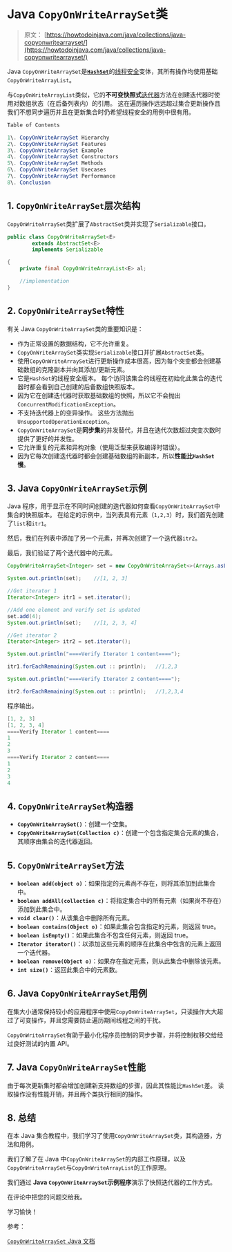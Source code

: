 # Java `CopyOnWriteArraySet`类

> 原文： [https://howtodoinjava.com/java/collections/java-copyonwritearrayset/](https://howtodoinjava.com/java/collections/java-copyonwritearrayset/)

Java `CopyOnWriteArraySet`是[**`HashSet`**](https://howtodoinjava.com/java/collections/java-hashset/)的[线程安全](https://howtodoinjava.com/java/multi-threading/what-is-thread-safety/)变体，其所有操作均使用基础`CopyOnWriteArrayList`。

与`CopyOnWriteArrayList`类似，它的**不可变快照式**[迭代器](https://howtodoinjava.com/java/collections/java-iterator/)方法在创建迭代器时使用对数组状态（在后备列表内）的引用。 这在遍历操作远远超过集合更新操作且我们不想同步遍历并且在更新集合时仍希望线程安全的用例中很有用。

```java
Table of Contents

1\. CopyOnWriteArraySet Hierarchy
2\. CopyOnWriteArraySet Features
3\. CopyOnWriteArraySet Example
4\. CopyOnWriteArraySet Constructors
5\. CopyOnWriteArraySet Methods
6\. CopyOnWriteArraySet Usecases
7\. CopyOnWriteArraySet Performance
8\. Conclusion
```

## 1\. `CopyOnWriteArraySet`层次结构

`CopyOnWriteArraySet`类扩展了`AbstractSet`类并实现了`Serializable`接口。

```java
public class CopyOnWriteArraySet<E>
		extends AbstractSet<E>
		implements Serializable

{
	private final CopyOnWriteArrayList<E> al;

	//implementation
}

```

## 2\. `CopyOnWriteArraySet`特性

有关 Java `CopyOnWriteArraySet`类的重要知识是：

*   作为正常设置的数据结构，它不允许重复。
*   `CopyOnWriteArraySet`类实现`Serializable`接口并扩展`AbstractSet`类。
*   使用`CopyOnWriteArraySet`进行更新操作成本很高，因为每个突变都会创建基础数组的克隆副本并向其添加/更新元素。
*   它是`HashSet`的线程安全版本。 每个访问该集合的线程在初始化此集合的迭代器时都会看到自己创建的后备数组快照版本。
*   因为它在创建迭代器时获取基础数组的快照，所以它不会抛出`ConcurrentModificationException`。
*   不支持迭代器上的变异操作。 这些方法抛出`UnsupportedOperationException`。
*   `CopyOnWriteArraySet`是**同步集**的并发替代，并且在迭代次数超过突变次数时提供了更好的并发性。
*   它允许重复的元素和异构对象（使用泛型来获取编译时错误）。
*   因为它每次创建迭代器时都会创建基础数组的新副本，所以**性能比`HashSet`慢**。

## 3\. Java `CopyOnWriteArraySet`示例

Java 程序，用于显示在不同时间创建的迭代器如何查看`CopyOnWriteArraySet`中集合的快照版本。 在给定的示例中，当列表具有元素（`1,2,3`）时，我们首先创建了`list`和`itr1`。

然后，我们在列表中添加了另一个元素，并再次创建了一个迭代器`itr2`。

最后，我们验证了两个迭代器中的元素。

```java
CopyOnWriteArraySet<Integer> set = new CopyOnWriteArraySet<>(Arrays.asList(1,2,3));

System.out.println(set);	//[1, 2, 3]

//Get iterator 1
Iterator<Integer> itr1 = set.iterator();

//Add one element and verify set is updated
set.add(4);
System.out.println(set);	//[1, 2, 3, 4]

//Get iterator 2
Iterator<Integer> itr2 = set.iterator();

System.out.println("====Verify Iterator 1 content====");

itr1.forEachRemaining(System.out :: println);	//1,2,3

System.out.println("====Verify Iterator 2 content====");

itr2.forEachRemaining(System.out :: println);	//1,2,3,4

```

程序输出。

```java
[1, 2, 3]
[1, 2, 3, 4]
====Verify Iterator 1 content====
1
2
3
====Verify Iterator 2 content====
1
2
3
4

```

## 4\. `CopyOnWriteArraySet`构造器

*   **`CopyOnWriteArraySet()`**：创建一个空集。
*   **`CopyOnWriteArraySet(Collection c)`**：创建一个包含指定集合元素的集合，其顺序由集合的迭代器返回。

## 5\. `CopyOnWriteArraySet`方法

*   **`boolean add(object o)`**：如果指定的元素尚不存在，则将其添加到此集合中。
*   **`boolean addAll(collection c)`**：将指定集合中的所有元素（如果尚不存在）添加到此集合中。
*   **`void clear()`**：从该集合中删除所有元素。
*   **`boolean contains(Object o)`**：如果此集合包含指定的元素，则返回 true。
*   **`boolean isEmpty()`**：如果此集合不包含任何元素，则返回 true。
*   **`Iterator iterator()`**：以添加这些元素的顺序在此集合中包含的元素上返回一个迭代器。
*   **`boolean remove(Object o)`**：如果存在指定元素，则从此集合中删除该元素。
*   **`int size()`**：返回此集合中的元素数。

## 6\. Java `CopyOnWriteArraySet`用例

在集大小通常保持较小的应用程序中使用`CopyOnWriteArraySet`，只读操作大大超过了可变操作，并且您需要防止遍历期间线程之间的干扰。

`CopyOnWriteArraySet`有助于最小化程序员控制的同步步骤，并将控制权移交给经过良好测试的内置 API。

## 7\. Java `CopyOnWriteArraySet`性能

由于每次更新集时都会增加创建新支持数组的步骤，因此其性能比`HashSet`差。
读取操作没有性能开销，并且两个类执行相同的操作。

## 8\. 总结

在本 Java 集合教程中，我们学习了使用`CopyOnWriteArraySet`类，其构造器，方法和用例。

我们了解了在 Java 中`CopyOnWriteArraySet`的内部工作原理，以及`CopyOnWriteArraySet`与`CopyOnWriteArrayList`的工作原理。

我们通过 **Java `CopyOnWriteArraySet`示例程序**演示了快照迭代器的工作方式。

在评论中把您的问题交给我。

学习愉快！

参考：

[`CopyOnWriteArraySet` Java 文档](https://docs.oracle.com/javase/10/docs/api/java/util/concurrent/CopyOnWriteArraySet.html)